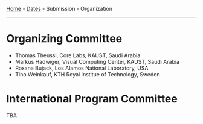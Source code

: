[Home](index.md) - [Dates](dates.md) - Submission - Organization

---

# Organizing Committee

- Thomas Theussl, Core Labs, KAUST, Saudi Arabia
- Markus Hadwiger, Visual Computing Center, KAUST, Saudi Arabia
- Roxana Bujack, Los Alamos National Laboratory, USA
- Tino Weinkauf, KTH Royal Institue of Technology, Sweden

# International Program Committee

TBA
